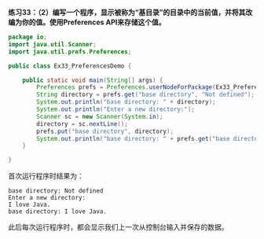 **练习33：（2）编写一个程序，显示被称为“基目录”的目录中的当前值，并将其改编为你的值。使用Preferences API来存储这个值。**
```java
package io;
import java.util.Scanner;
import java.util.prefs.Preferences;

public class Ex33_PreferencesDemo {

	public static void main(String[] args) {
        Preferences prefs = Preferences.userNodeForPackage(Ex33_PreferencesDemo.class);
        String directory = prefs.get("base directory", "Not defined");
        System.out.println("base directory: " + directory);
        System.out.println("Enter a new directory:");
        Scanner sc = new Scanner(System.in);
        directory = sc.nextLine();
        prefs.put("base directory", directory);
        System.out.println("base directory: " + prefs.get("base directory", null));
	}

}
```
首次运行程序时结果为：
```
base directory: Not defined
Enter a new directory:
I love Java.
base directory: I love Java.
```
此后每次运行程序时，都会显示我们上一次从控制台输入并保存的数据。